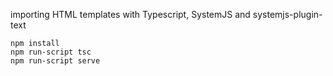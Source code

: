 

importing HTML templates with Typescript, SystemJS and systemjs-plugin-text

    npm install
    npm run-script tsc
    npm run-script serve
